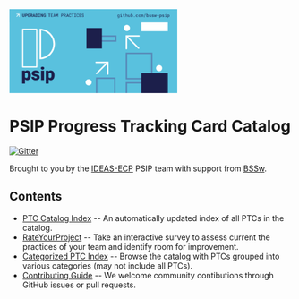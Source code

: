 
<img src="./assets/images/psip_logo.png" width="300">

# PSIP Progress Tracking Card Catalog

[![Gitter](https://badges.gitter.im/bssw-psip/community.svg)](https://gitter.im/bssw-psip/community?utm_source=badge&utm_medium=badge&utm_campaign=pr-badge)

Brought to you by the [IDEAS-ECP](https://ideas-productivity.org) PSIP team with support from [BSSw](https://bssw.io).

## Contents

- [PTC Catalog Index](catalog/README.md) -- An automatically updated index of all PTCs in the catalog.
- [RateYourProject](https://rateyourproject.org) -- Take an interactive survey to assess current the practices of your team and identify room for improvement.
- [Categorized PTC Index](pages/survey-ptcs.html) -- Browse the catalog with PTCs grouped into various categories (may not include all PTCs).
- [Contributing Guide](pages/how-to-contribute.html) -- We welcome community contibutions through GitHub issues or pull requests.
